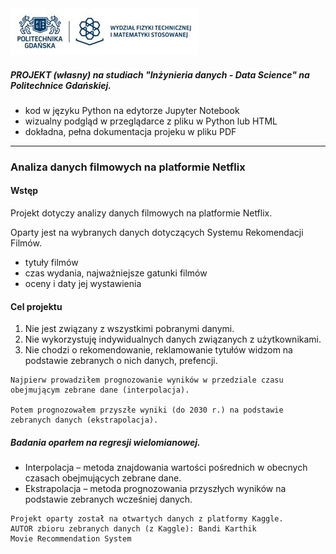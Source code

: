 <img src="Portfolio_Netflix/PG_WFTiMS.jpg" alt="Politechnika Gdańska" width="300" height="auto"> 

##### PROJEKT (własny) na studiach "Inżynieria danych - Data Science" na Politechnice Gdańskiej.

- kod w języku Python na edytorze Jupyter Notebook
- wizualny podgląd w przeglądarce z pliku w Python lub HTML
- dokładna, pełna dokumentacja projeku w pliku PDF

---

### Analiza danych filmowych na platformie Netflix

#### Wstęp
Projekt dotyczy analizy danych filmowych na platformie Netflix.

Oparty jest na wybranych danych  dotyczących Systemu Rekomendacji Filmów.
- tytuły filmów
- czas wydania, najważniejsze gatunki filmów
- oceny i daty jej wystawienia

#### Cel projektu 
1. Nie jest związany z wszystkimi pobranymi danymi.
2. Nie wykorzystuję indywidualnych danych związanych z użytkownikami.
3. Nie chodzi o rekomendowanie, reklamowanie tytułów widzom na podstawie zebranych o nich danych, prefencji.

```
Najpierw prowadziłem prognozowanie wyników w przedziale czasu obejmującym zebrane dane (interpolacja).

Potem prognozowałem przyszłe wyniki (do 2030 r.) na podstawie zebranych danych (ekstrapolacja).
```

##### Badania oparłem na regresji wielomianowej.
- Interpolacja – metoda znajdowania wartości pośrednich w obecnych czasach obejmujących zebrane dane.
- Ekstrapolacja – metoda prognozowania przyszłych wyników na podstawie zebranych wcześniej danych. 

```
Projekt oparty został na otwartych danych z platformy Kaggle.
AUTOR zbioru zebranych danych (z Kaggle): Bandi Karthik
Movie Recommendation System
```

